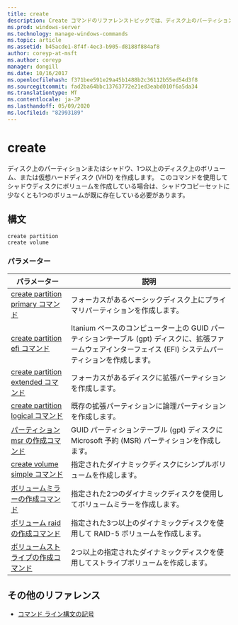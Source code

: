 ```yaml
---
title: create
description: Create コマンドのリファレンストピックでは、ディスク上のパーティションまたはシャドウパーティション、1つまたは複数のディスク上のボリューム、または仮想ハードディスク (VHD) を作成します。
ms.prod: windows-server
ms.technology: manage-windows-commands
ms.topic: article
ms.assetid: b45acde1-8f4f-4ec3-b905-d8188f884af8
author: coreyp-at-msft
ms.author: coreyp
manager: dongill
ms.date: 10/16/2017
ms.openlocfilehash: f371bee591e29a45b1488b2c36112b55ed54d3f8
ms.sourcegitcommit: fad2ba64bbc13763772e21ed3eabd010f6a5da34
ms.translationtype: MT
ms.contentlocale: ja-JP
ms.lasthandoff: 05/09/2020
ms.locfileid: "82993189"
---
```

# <a name="create"></a>create

ディスク上のパーティションまたはシャドウ、1つ以上のディスク上のボリューム、または仮想ハードディスク (VHD) を作成します。 このコマンドを使用してシャドウディスクにボリュームを作成している場合は、シャドウコピーセットに少なくとも1つのボリュームが既に存在している必要があります。

## <a name="syntax"></a>構文

```
create partition
create volume
```

### <a name="parameters"></a>パラメーター

| パラメーター | 説明 |
| --------- | ----------- |
| [create partition primary コマンド](create-partition-primary.md) | フォーカスがあるベーシックディスク上にプライマリパーティションを作成します。 |
| [create partition efi コマンド](create-partition-efi.md) | Itanium ベースのコンピューター上の GUID パーティションテーブル (gpt) ディスクに、拡張ファームウェアインターフェイス (EFI) システムパーティションを作成します。 |
| [create partition extended コマンド](create-partition-extended.md) | フォーカスがあるディスクに拡張パーティションを作成します。 |
| [create partition logical コマンド](create-partition-logical.md) | 既存の拡張パーティションに論理パーティションを作成します。 |
| [パーティション msr の作成コマンド](create-partition-msr.md) | GUID パーティションテーブル (gpt) ディスクに Microsoft 予約 (MSR) パーティションを作成します。 |
| [create volume simple コマンド](create-volume-simple.md) | 指定されたダイナミックディスクにシンプルボリュームを作成します。 |
| [ボリュームミラーの作成コマンド](create-volume-mirror.md) | 指定された2つのダイナミックディスクを使用してボリュームミラーを作成します。 |
| [ボリューム raid の作成コマンド](create-volume-raid.md) | 指定された3つ以上のダイナミックディスクを使用して RAID-5 ボリュームを作成します。 |
| [ボリュームストライプの作成コマンド](create-volume-stripe.md) | 2つ以上の指定されたダイナミックディスクを使用してストライプボリュームを作成します。 |

## <a name="additional-references"></a>その他のリファレンス

- [コマンド ライン構文の記号](command-line-syntax-key.md)
